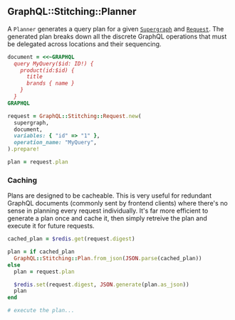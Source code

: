 ## GraphQL::Stitching::Planner

A `Planner` generates a query plan for a given [`Supergraph`](./supergraph.md) and [`Request`](./request.md). The generated plan breaks down all the discrete GraphQL operations that must be delegated across locations and their sequencing.

```ruby
document = <<~GRAPHQL
  query MyQuery($id: ID!) {
    product(id:$id) {
      title
      brands { name }
    }
  }
GRAPHQL

request = GraphQL::Stitching::Request.new(
  supergraph,
  document,
  variables: { "id" => "1" },
  operation_name: "MyQuery",
).prepare!

plan = request.plan
```

### Caching

Plans are designed to be cacheable. This is very useful for redundant GraphQL documents (commonly sent by frontend clients) where there's no sense in planning every request individually. It's far more efficient to generate a plan once and cache it, then simply retreive the plan and execute it for future requests.

```ruby
cached_plan = $redis.get(request.digest)

plan = if cached_plan
  GraphQL::Stitching::Plan.from_json(JSON.parse(cached_plan))
else
  plan = request.plan

  $redis.set(request.digest, JSON.generate(plan.as_json))
  plan
end

# execute the plan...
```
